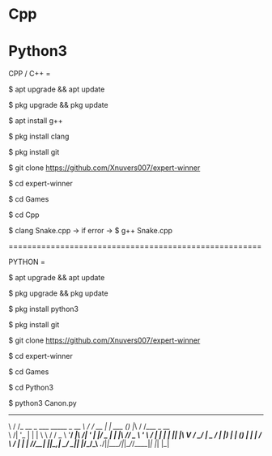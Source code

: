 # Cpp
# Python3

CPP / C++ = 

$ apt upgrade && apt update

$ pkg upgrade && pkg update

$ apt install g++

$ pkg install clang

$ pkg install git

$ git clone https://github.com/Xnuvers007/expert-winner

$ cd expert-winner

$ cd Games

$ cd Cpp

$ clang Snake.cpp -> if error -> $ g++ Snake.cpp

======================================================

PYTHON =

$ apt upgrade && apt update

$ pkg upgrade && pkg update

$ pkg install python3

$ pkg install git

$ git clone https://github.com/Xnuvers007/expert-winner

$ cd expert-winner

$ cd Games

$ cd Python3

$ python3 Canon.py


__  __                              __  __      _       _ _  __  __          
\ \/ /_ __  _   ___   _____ _ __ ___\ \/ /_ __ | | ___ (_) |_\ \/ /___ _ __  
 \  /| '_ \| | | \ \ / / _ \ '__/ __|\  /| '_ \| |/ _ \| | __|\  // _ \ '_ \ 
 /  \| | | | |_| |\ V /  __/ |  \__ \/  \| |_) | | (_) | | |_ /  \  __/ | | |
/_/\_\_| |_|\__,_| \_/ \___|_|  |___/_/\_\ .__/|_|\___/|_|\__/_/\_\___|_| |_|
                                         |_|                                 
